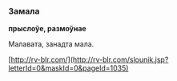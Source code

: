 ### Замала
**прыслоўе, размоўнае**

Малавата, занадта мала.

<a rel="author">[http://rv-blr.com/](http://rv-blr.com/slounik.jsp?letterId=0&maskId=0&pageId=1035)</a>
